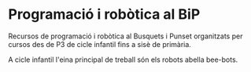 # Programació i robòtica al BiP
Recursos de programació i robòtica al Busquets i Punset organitzats per cursos des de P3 de cicle infantil fins a sisè de primària.

A cicle infantil l'eina principal de treball són els robots abella bee-bots.

